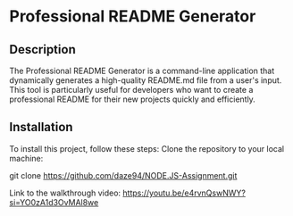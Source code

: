 # Professional README Generator

## Description

The Professional README Generator is a command-line application that dynamically generates a high-quality README.md file from a user's input. This tool is particularly useful for developers who want to create a professional README for their new projects quickly and efficiently.

## Installation

To install this project, follow these steps:
Clone the repository to your local machine:

git clone https://github.com/daze94/NODE.JS-Assignment.git

Link to the walkthrough video: https://youtu.be/e4rvnQswNWY?si=YO0zA1d3OvMAl8we
